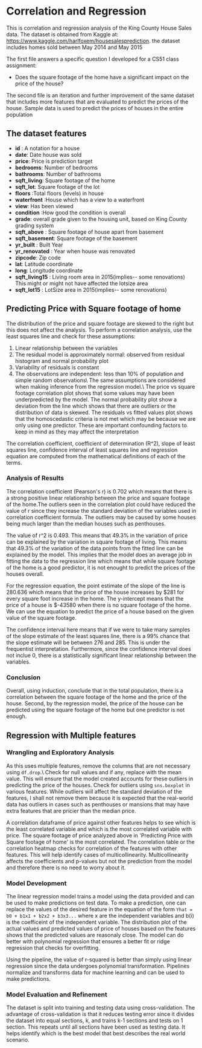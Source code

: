 # Correlation and Regression
This is correlation and regression analysis of the King County House Sales data. The dataset is obtained from Kaggle at: https://www.kaggle.com/harlfoxem/housesalesprediction. the dataset includes homes sold between May 2014 and May 2015

The first file answers a specific question I developed for a CS51 class assignment:
- Does the square footage of the home have a significant impact on the price of the house?

The second file is an iteration and further improvement of the same dataset that includes more features that are evaluated to predict the prices of the house.
Sample data is used to predict the prices of houses in the entire population

## The dataset features
- <b>id</b> : A notation for a house
- <b> date</b>: Date house was sold
- <b>price</b>: Price is prediction target
- <b>bedrooms</b>: Number of bedrooms
- <b>bathrooms</b>: Number of bathrooms
- <b>sqft_living</b>: Square footage of the home
- <b>sqft_lot</b>: Square footage of the lot
- <b>floors</b> :Total floors (levels) in house
- <b>waterfront</b> :House which has a view to a waterfront
- <b>view</b>: Has been viewed
- <b>condition</b> :How good the condition is overall
- <b>grade</b>: overall grade given to the housing unit, based on King County grading system
- <b>sqft_above</b> : Square footage of house apart from basement
- <b>sqft_basement</b>: Square footage of the basement
- <b>yr_built</b> : Built Year
- <b>yr_renovated</b> : Year when house was renovated
- <b>zipcode</b>: Zip code
- <b>lat</b>: Latitude coordinate
- <b>long</b>: Longitude coordinate
- <b>sqft_living15</b> : Living room area in 2015(implies-- some renovations) This might or might not have affected the lotsize area
- <b>sqft_lot15</b> : LotSize area in 2015(implies-- some renovations)

## Predicting Price with Square footage of home
The distribution of the price and square footage are skewed to the right but this does not affect the analysis.
To perform a correlation analysis, use the least squares line and check for these assumptions:
1. Linear relationship between the variables
2. The residual model is approximately normal: observed from residual histogram and normal probability plot
3. Variability of residuals is constant
4. The observations are independent: less than 10% of population and simple random observations\\
The same assumptions are considered when making inference from the regression model.\\
The price vs square footage correlation plot shows that some values may have been underpredicted by the model. The normal probability plot show a deviation from the line which shows that there are outliers or the distribution of data is skewed. The residuals vs fitted values plot shows that the homoscedastic criteria is not met which may be because we are only using one predictor. These are important confounding factors to keep in mind as they may affect the interpretation

The correlation coefficient, coefficient of determination (R^2), slope of least squares line, confidence interval of least squares line and regression equation are computed from the mathematical definitions of each of the terms.

### Analysis of Results
The correlation coefficient (Pearson's r) is 0.702 which means that there is a strong positive linear relationship between the price and square footage of the home.The outliers seen in the correlation plot could have reduced the value of r since they increase the standard deviation of the variables used in correlation coefficient formula. The outliers may be caused by some houses being much larger than the median houses such as penthouses. 

The value of r^2 is 0.493. This means that 49.3% in the variation of price can be explained by the variation in square footage of living. This means that 49.3% of the variation of the data points from the fitted line can be explained by the model. This implies that the model does an average job in fitting the data to the regression line which means that while square footage of the home is a good predictor, it is not enought to predict the prices of the houses overall.

For the regression equation, the point estimate of the slope of the line is 280.636 which means that the price of the house increases by $281 for every square foot increase in the home. The y-intercept means that the price of a house is $-43580 when there is no square footage of the home. We can use the equation to predict the price of a house based on the given value of the square footage.

The confidence interval here means that if we were to take many samples of the slope estimate of the least squares line, there is a 99% chance that the slope estimate will be between 276 and 285. This is under the frequentist interpretation. Furthermore, since the confidence interval does not inclue 0, there is a statistically significant linear relationship between the variables.

### Conclusion
Overall, using induction, conclude that in the total population, there is a correlation between the square footage of the home and the price of the house. Second, by the regression model, the price of the house can be predicted using the square footage of the home but one predictor is not enough.

## Regression with Multiple features
### Wrangling and Exploratory Analysis
As this uses multiple features, remove the columns that are not necessary using `df.drop`.\\
Check for null values and if any, replace with the mean value. This will ensure that the model created accounts for these outliers in predicting the price of the houses.
Check for outliers using `sns.boxplot` in various features. While outliers will affect the standard deviation of the features, I shall not remove them because it is expected that the real-world data has outliers in cases such as penthouses or mansions that may have extra features that are pricier than the median price.

A correlation dataframe of price against other features helps to see which is the least correlated variable and which is the most correlated variable with price. The square footage of price analyzed above in 'Predicting Price with Square footage of home' is the most correlated. The correlation table or the correlation heatmap checks for correlation of the features with other features. This will help identify cases of multicollinearity. Multicollinearity affects the coefficients and p-values but not the prediction from the model and therefore there is no need to worry about it.

### Model Development
The linear regression model trains a model using the data provided and can be used to make predictions on test data. To make a prediction, one can replace the values of the desired feature in the equation of the form `Yhat = b0 + b1x1 + b2x2 + b3x3...` where x are the independent variables and b(i) is the coefficeint of the independent variable. The distribution plot of the actual values and predicted values of price of houses based on the features shows that the predicted values are reasonaly close. The model can do better with polynomial regression that ensures a better fit or ridge regression that checks for overfitting.

Using the pipeline, the value of r-squared is better than simply using linear regression since the data undergoes polynomial transformation. Pipelines normalize and transforms data for machine learning and can be used to make predictions.  

### Model Evaluation and Refinement
The dataset is split into training and testing data using cross-validation. The advantage of cross-validation is that it reduces testing error since it divides the dataset into equal sections, k, and trains k-1 sections and tests on 1 section. This repeats until all sections have been used as testing data. It helps identify which is the best model that best describes the real world scenario.
